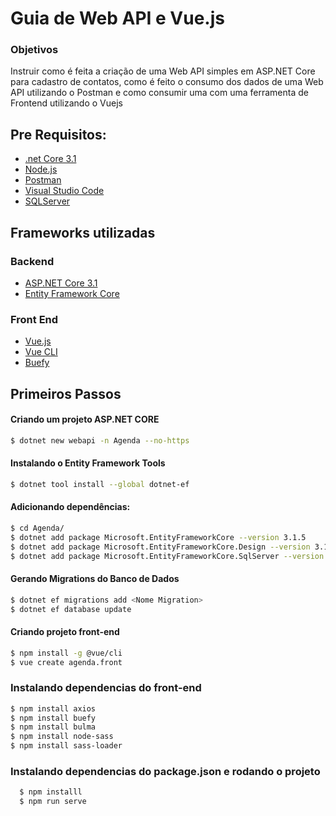 # Guia de Web API e  Vue.js
### Objetivos
Instruir como é feita a criação de uma Web API simples em ASP.NET Core para cadastro de contatos, como é feito o consumo dos dados de uma Web API utilizando o Postman  e como consumir uma com uma ferramenta de Frontend utilizando o Vuejs

## Pre Requisitos:
* [.net Core 3.1](https://dotnet.microsoft.com/download)
* [Node.js](https://nodejs.org/en/)
* [Postman](https://www.postman.com/)
* [Visual Studio Code](https://code.visualstudio.com/)
* [SQLServer](https://www.microsoft.com/pt-br/sql-server/sql-server-downloads)

## Frameworks utilizadas

### Backend
* [ASP.NET Core 3.1](https://docs.microsoft.com/pt-br/aspnet/core/?view=aspnetcore-3.1) 
* [Entity Framework Core](https://docs.microsoft.com/pt-br/ef/core/)
### Front End
* [Vue.js](https://vuejs.org/v2/guide/)
* [Vue CLI](https://cli.vuejs.org/)
* [Buefy](https://buefy.org/)

## Primeiros Passos
#### Criando um projeto ASP.NET CORE
```bash
$ dotnet new webapi -n Agenda --no-https
```
#### Instalando o Entity Framework Tools
```bash
$ dotnet tool install --global dotnet-ef
```
#### Adicionando dependências:
```bash
$ cd Agenda/
$ dotnet add package Microsoft.EntityFrameworkCore --version 3.1.5
$ dotnet add package Microsoft.EntityFrameworkCore.Design --version 3.1.5
$ dotnet add package Microsoft.EntityFrameworkCore.SqlServer --version 3.1.5
```

#### Gerando Migrations do Banco de Dados

``` bash
$ dotnet ef migrations add <Nome Migration>
$ dotnet ef database update
```

#### Criando projeto front-end
``` bash
$ npm install -g @vue/cli
$ vue create agenda.front
```

### Instalando dependencias do front-end
``` bash
$ npm install axios
$ npm install buefy
$ npm install bulma
$ npm install node-sass
$ npm install sass-loader
```

### Instalando dependencias do package.json e rodando o projeto
```bash
  $ npm installl
  $ npm run serve
```


